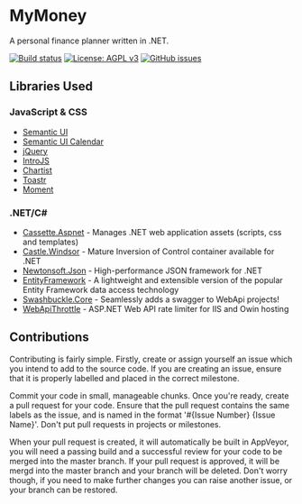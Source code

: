# MyMoney
A personal finance planner written in .NET.

[![Build status](https://ci.appveyor.com/api/projects/status/1f8dil59itpavc5d?svg=true)](https://ci.appveyor.com/project/davidsbond/mymoney)
[![License: AGPL v3](https://img.shields.io/badge/License-AGPL%20v3-blue.svg)](http://www.gnu.org/licenses/agpl-3.0)
[![GitHub issues](https://img.shields.io/github/issues/davidsbond/MyMoney.svg)](https://github.com/davidsbond/MyMoney/issues)

## Libraries Used
### JavaScript & CSS
- [Semantic UI](https://github.com/semantic-org/semantic-ui/)
- [Semantic UI Calendar](https://github.com/mdehoog/Semantic-UI-Calendar)
- [jQuery](https://github.com/jquery/jquery)
- [IntroJS](https://github.com/usablica/intro.js/)
- [Chartist](https://github.com/gionkunz/chartist-js)
- [Toastr](https://github.com/CodeSeven/toastr)
- [Moment](https://github.com/moment/moment/)

### .NET/C# #
- [Cassette.Aspnet](https://github.com/andrewdavey/cassette) - Manages .NET web application assets (scripts, css and templates) 
- [Castle.Windsor](https://github.com/castleproject/Windsor) - Mature Inversion of Control container available for .NET
- [Newtonsoft.Json](https://github.com/JamesNK/Newtonsoft.Json) - High-performance JSON framework for .NET 
- [EntityFramework](https://github.com/aspnet/EntityFramework) - A lightweight and extensible version of the popular Entity Framework data access technology
- [Swashbuckle.Core](https://github.com/domaindrivendev/Swashbuckle) - Seamlessly adds a swagger to WebApi projects!
- [WebApiThrottle](https://github.com/stefanprodan/WebApiThrottle) - ASP.NET Web API rate limiter for IIS and Owin hosting

## Contributions
Contributing is fairly simple. Firstly, create or assign yourself an issue which you intend to add to the source code. If you are creating an issue, ensure that it is properly labelled and placed in the correct milestone. 

Commit your code in small, manageable chunks. Once you're ready, create a pull request for your code. Ensure that the pull request contains the same labels as the issue, and is named in the format '#{Issue Number} {Issue Name}'. Don't put pull requests in projects or milestones.

When your pull request is created, it will automatically be built in AppVeyor, you will need a passing build and a successful review for your code to be merged into the master branch. If your pull request is approved, it will be mergd into the master branch and your branch will be deleted. Don't worry though, if you need to make further changes you can raise another issue, or your branch can be restored.
